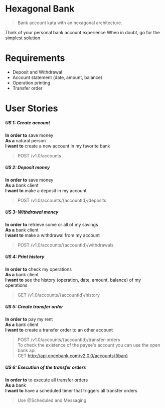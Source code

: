 # Hexagonal Bank

> Bank account kata with an hexagonal architecture.

Think of your personal bank account experience When in doubt, go for the simplest solution

# Requirements
- Deposit and Withdrawal
- Account statement (date, amount, balance)
- Operation printing
- Transfer order

# User Stories

##### US 1: Create account
**In order to** save money  
**As a** natural person  
**I want to** create a new account in my favorite bank  
> POST /v1.0/accounts

##### US 2: Deposit money
**In order to** save money  
**As a** bank client  
**I want to** make a deposit in my account  
> POST /v1.0/accounts/{accountId}/deposits

##### US 3: Withdrawal money
**In order to** retrieve some or all of my savings  
**As a** bank client  
**I want to** make a withdrawal from my account  
> POST /v1.0/accounts/{accountId}/withdrawals

##### US 4: Print history
**In order to** check my operations  
**As a** bank client  
**I want to** see the history (operation, date, amount, balance)  of my operations  
> GET /v1.0/accounts/{accountId}/history

##### US 5: Create transfer order
**In order to** pay my rent  
**As a** bank client  
**I want to** create a transfer order to an other account  
> POST /v1.0/accounts/{accountId}/transfer-orders  
> To check the existence of the payee's account you can use the open bank api  
> GET http://api.openbank.com/v2.0.0/accounts/{iban}  

##### US 6: Execution of the transfer orders
**In order to** to execute all transfer orders  
**As a** bank  
**I want to** have a scheduled timer that triggers all transfer orders  
> Use @Scheduled and Messaging
